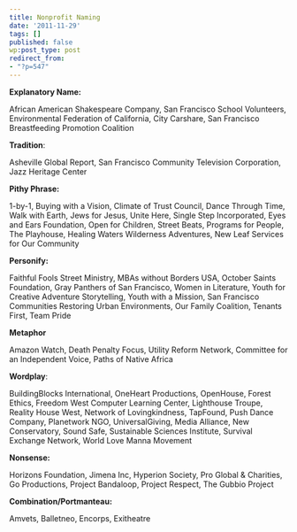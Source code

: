```yaml
---
title: Nonprofit Naming
date: '2011-11-29'
tags: []
published: false
wp:post_type: post
redirect_from:
- "?p=547"
---
```


**Explanatory Name:**

African American Shakespeare Company, San Francisco School Volunteers, Environmental Federation of California, City Carshare, San Francisco Breastfeeding Promotion Coalition

**Tradition**:

Asheville Global Report, San Francisco Community Television Corporation, Jazz Heritage Center

**Pithy Phrase:**

1-by-1, Buying with a Vision, Climate of Trust Council, Dance Through Time, Walk with Earth, Jews for Jesus, Unite Here, Single Step Incorporated, Eyes and Ears Foundation, Open for Children, Street Beats, Programs for People, The Playhouse, Healing Waters Wilderness Adventures, New Leaf Services for Our Community

**Personify:**

Faithful Fools Street Ministry, MBAs without Borders USA, October Saints Foundation, Gray Panthers of San Francisco, Women in Literature, Youth for Creative Adventure Storytelling, Youth with a Mission, San Francisco Communities Restoring Urban Environments, Our Family Coalition, Tenants First, Team Pride

**Metaphor**

Amazon Watch, Death Penalty Focus, Utility Reform Network, Committee for an Independent Voice, Paths of Native Africa

**Wordplay**:

BuildingBlocks International, OneHeart Productions, OpenHouse, Forest Ethics, Freedom West Computer Learning Center, Lighthouse Troupe, Reality House West, Network of Lovingkindness, TapFound, Push Dance Company, Planetwork NGO, UniversalGiving, Media Alliance, New Conservatory, Sound Safe, Sustainable Sciences Institute, Survival Exchange Network, World Love Manna Movement

**Nonsense:**

Horizons Foundation, Jimena Inc, Hyperion Society, Pro Global & Charities, Go Productions, Project Bandaloop, Project Respect, The Gubbio Project

**Combination/Portmanteau:**

Amvets, Balletneo, Encorps, Exitheatre
